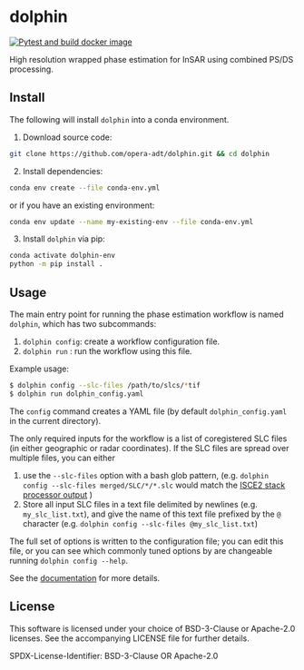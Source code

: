 # dolphin
[![Pytest and build docker image](https://github.com/opera-adt/dolphin/actions/workflows/test-build-push.yml/badge.svg?branch=main)](https://github.com/opera-adt/dolphin/actions/workflows/test-build-push.yml)

High resolution wrapped phase estimation for InSAR using combined PS/DS processing.

<!-- DeformatiOn Land surface Products in High resolution using INsar -->



## Install

The following will install `dolphin` into a conda environment.

1. Download source code:
```bash
git clone https://github.com/opera-adt/dolphin.git && cd dolphin
```
2. Install dependencies:
```bash
conda env create --file conda-env.yml
```

or if you have an existing environment:
```bash
conda env update --name my-existing-env --file conda-env.yml
```

3. Install `dolphin` via pip:
```bash
conda activate dolphin-env
python -m pip install .
```


## Usage

The main entry point for running the phase estimation workflow is named `dolphin`, which has two subcommands:

1. `dolphin config`: create a workflow configuration file.
2. `dolphin run` : run the workflow using this file.

Example usage:

```bash
$ dolphin config --slc-files /path/to/slcs/*tif
$ dolphin run dolphin_config.yaml
```
The `config` command creates a YAML file (by default `dolphin_config.yaml` in the current directory).

The only required inputs for the workflow is a list of coregistered SLC files (in either geographic or radar coordinates).
If the SLC files are spread over multiple files, you can either
1. use the `--slc-files` option with a bash glob pattern, (e.g. `dolphin config --slc-files merged/SLC/*/*.slc` would match the [ISCE2 stack processor output](https://github.com/isce-framework/isce2/tree/main/contrib/stack) )
1. Store all input SLC files in a text file delimited by newlines (e.g. `my_slc_list.txt`), and give the name of this text file prefixed by the `@` character (e.g. `dolphin config --slc-files @my_slc_list.txt`)

The full set of options is written to the configuration file; you can edit this file, or you can see which commonly tuned options by are changeable running `dolphin config --help`.

See the [documentation](https://dolphin-insar.readthedocs.io/) for more details.

## License

This software is licensed under your choice of BSD-3-Clause or Apache-2.0 licenses. See the accompanying LICENSE file for further details.

SPDX-License-Identifier: BSD-3-Clause OR Apache-2.0
